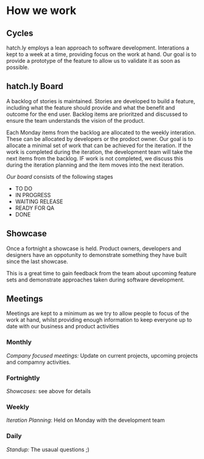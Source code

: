 # How we work

## Cycles

hatch.ly employs a lean approach to software development.  Interations a kept to a week at a time, providing focus on the work at hand.  Our goal is to provide a prototype of the feature to allow us to validate it as soon as possible.

## hatch.ly Board

A backlog of stories is maintained.  Stories are developed to build a feature, including what the feature should provide and what the benefit and outcome for the end user.  Backlog items are prioritzed and discussed to ensure the team understands the vision of the product.

Each Monday items from the backlog are allocated to the weekly interation.  These can be allocated by developers or the prodoct owner.  Our goal is to allocate a minimal set of work that can be achieved for the iteration.  If the work is completed during the iteration, the development team will take the next items from the backlog.  IF work is not completed, we discuss this during the iteration planning and the item moves into the next iteration.

*Our board* consists of the following stages

* TO DO
* IN PROGRESS
* WAITING RELEASE
* READY FOR QA
* DONE

## Showcase

Once a fortnight a showcase is held.  Product owners, developers and designers have an oppotunity to demonstrate something they have built since the last showcase.

This is a great time to gain feedback from the team about upcoming feature sets and demonstrate approaches taken during software development.

## Meetings

Meetings are kept to a minimum as we try to allow people to focus of the work at hand, whilst providing enough information to keep everyone up to date with our business and product activities

### Monthly

*Company focused meetings:* Update on current projects, upcoming projects and compamny activities.

### Fortnightly

*Showcases:* see above for details

### Weekly

*Iteration Planning*: Held on Monday with the development team

### Daily

*Standup:* The usaual questions ;)
